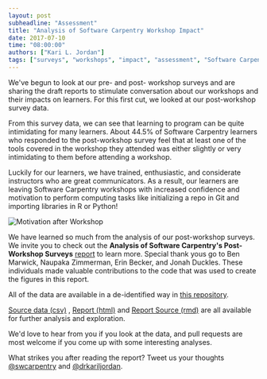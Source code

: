 ```yaml
---
layout: post
subheadline: "Assessment"
title: "Analysis of Software Carpentry Workshop Impact"
date: 2017-07-10
time: "08:00:00"
authors: ["Kari L. Jordan"]
tags: ["surveys", "workshops", "impact", "assessment", "Software Carpentry"]
---
```


We've begun to look at our pre- and post- workshop surveys and are sharing the draft reports to stimulate conversation about 
our workshops and their impacts on learners. For this first cut, we looked at our post-workshop survey data. 

From this survey data, we can see that learning to program can be quite intimidating for many learners. 
About 44.5% of Software Carpentry learners who responded to the post-workshop survey feel that at least one of the tools 
covered in the workshop they attended was either slightly or very intimidating to them before attending a workshop. 

Luckily for our learners, we have trained, enthusiastic, and considerate instructors who are great communicators. 
As a result, our learners are leaving Software Carpentry workshops with increased confidence and motivation to perform 
computing tasks like initializing a repo in Git and importing libraries in R or Python! 

![Motivation after Workshop](https://jduckles-dropshare.s3-us-west-2.amazonaws.com/motivation-K9zWROickP.png)

We have learned so much from the analysis of our post-workshop surveys. We invite you to check out 
the **Analysis of Software Carpentry's Post-Workshop Surveys** [report](https://carpentries.github.io/assessment/learner-assessment/software-carpentry/postworkshop/2017-July/2017-July-post.html) 
to learn more. Special thank yous go to Ben Marwick, Naupaka Zimmerman, Erin Becker, and Jonah Duckles. 
These individuals made valuable contributions to the code that was used to create the figures in this report.

All of the data are available in a de-identified way in [this repository](https://github.com/carpentries/assessment/tree/master/learner-assessment/software-carpentry/postworkshop). 

[Source data (csv)](https://github.com/carpentries/assessment/blob/master/learner-assessment/software-carpentry/postworkshop/2017-July/data.csv)
, [Report (html)](https://carpentries.github.io/assessment/learner-assessment/software-carpentry/postworkshop/2017-July/2017-July-post.html) and [Report Source (rmd)](https://github.com/carpentries/assessment/blob/master/learner-assessment/software-carpentry/postworkshop/2017-July/2017-July-post.rmdF) are all available for further analysis and exploration. 

We'd love to hear from you if you look at the data, and pull requests are most welcome if you come up with some interesting analyses. 

What strikes you after reading the report? Tweet us your thoughts [@swcarpentry](https://twitter.com/@swcarpentry) and [@drkariljordan](https://twitter.com/@drkariljordan).
